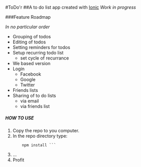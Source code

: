 #ToDo'r
##A to do list app created with [Ionic](http://www.ionicframework.com)
*Work in progress*

###Feature Roadmap

*In no particular order*

* Grouping of todos
* Editing of todos
* Setting reminders for todos
* Setup recurring todo list
	- set cycle of recurrance
* We based version
* Login
	- Facebook
	- Google
	- Twitter
* Friends lists	
* Sharing of to do lists
	- via email
	- via friends list 

	
	
##### HOW TO USE
1. Copy the repo to you computer.
2. In the repo directory type: 
	```
		npm install ```
3. ...
4. Profit